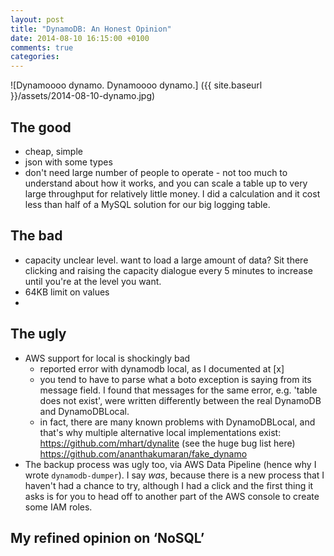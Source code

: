 ```yaml
---
layout: post
title: "DynamoDB: An Honest Opinion"
date: 2014-08-10 16:15:00 +0100
comments: true
categories:
---
```


![Dynamoooo dynamo. Dynamoooo dynamo.]
({{ site.baseurl }}/assets/2014-08-10-dynamo.jpg)



## The good

* cheap, simple
* json with some types
* don't need large number of people to operate - not too much to understand
  about how it works, and you can scale a table up to very large throughput for
  relatively little money. I did a calculation and it cost less than half of a
  MySQL solution for our big logging table.

## The bad

* capacity unclear level. want to load a large amount of data? Sit there clicking and raising the capacity dialogue every 5 minutes to increase until you're at the level you want.
* 64KB limit on values
*


## The ugly

* AWS support for local is shockingly bad
    * reported error with dynamodb local, as I documented at [x]
    * you tend to have to parse what a boto exception is saying from its message field. I found that messages for the same error, e.g. 'table does not exist', were written differently between the real DynamoDB and DynamoDBLocal.
    * in fact, there are many known problems with DynamoDBLocal, and that's why multiple alternative local implementations exist:
        https://github.com/mhart/dynalite (see the huge bug list here)
        https://github.com/ananthakumaran/fake_dynamo
* The backup process was ugly too, via AWS Data Pipeline (hence why I wrote `dynamodb-dumper`). I say *was*, because there is a new process that I haven't had a chance to try, although I had a click and the first thing it asks is for you to head off to another part of the AWS console to create some IAM roles.


## My refined opinion on ‘NoSQL’

